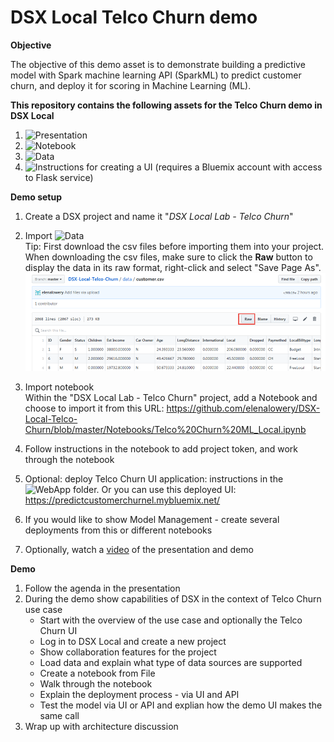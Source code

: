 # DSX Local Telco Churn demo

**Objective**

The objective of this demo asset is to demonstrate building a predictive model with Spark machine learning API (SparkML) to predict customer churn, and deploy it for scoring in Machine Learning (ML).

**This repository contains the following assets for the Telco Churn demo in DSX Local**
1. ![Presentation](Presentation)
2. ![Notebook](Notebooks)
3. ![Data](data)
4. ![Instructions for creating a UI](WebApp) (requires a Bluemix account with access to Flask service)

**Demo setup**
1. Create a DSX project and name it "*DSX Local Lab - Telco Churn*"
2. Import ![Data](data) <br/>
Tip: First download the csv files before importing them into your project.  When downloading the csv files, make sure to click the **Raw** button to display the data in its raw format, right-click and select "Save Page As".
![Download CSV files](static/img/download_csv.png?raw=true)

3. Import notebook <br/>
Within the "DSX Local Lab - Telco Churn" project, add a Notebook and choose to import it from this URL: https://github.com/elenalowery/DSX-Local-Telco-Churn/blob/master/Notebooks/Telco%20Churn%20ML_Local.ipynb

4. Follow instructions in the notebook to add project token, and work through the notebook
5. Optional: deploy Telco Churn UI application: instructions in the ![WebApp](WebApp) folder. Or you can use this deployed UI: https://predictcustomerchurnel.mybluemix.net/
6. If you would like to show Model Management - create several deployments from this or different notebooks
7. Optionally, watch a [video](https://ibm.box.com/s/9u40d8ug8paajh35ars0vtvhj48964wb) of the presentation and demo

**Demo**
1. Follow the agenda in the presentation 
2. During the demo show capabilities of DSX in the context of Telco Churn use case
   * Start with the overview of the use case and optionally the Telco Churn UI
   * Log in to DSX Local and create a new project
   * Show collaboration features for the project
   * Load data and explain what type of data sources are supported
   * Create a notebook from File
   * Walk through the notebook
   * Explain the deployment process - via UI and API
   * Test the model via UI or API and explian how the demo UI makes the same call
3. Wrap up with architecture discussion 
 
